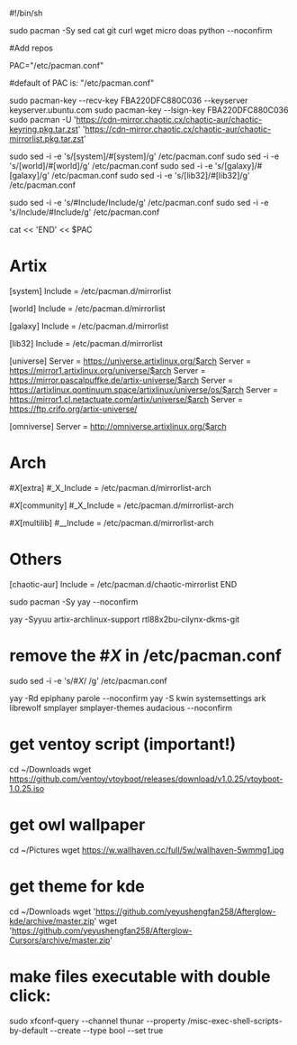 #!/bin/sh

sudo pacman -Sy sed cat git curl wget micro doas python --noconfirm

#Add repos

PAC="/etc/pacman.conf"

#default of PAC is: "/etc/pacman.conf"

sudo pacman-key --recv-key FBA220DFC880C036 --keyserver keyserver.ubuntu.com
sudo pacman-key --lsign-key FBA220DFC880C036
sudo pacman -U 'https://cdn-mirror.chaotic.cx/chaotic-aur/chaotic-keyring.pkg.tar.zst' 'https://cdn-mirror.chaotic.cx/chaotic-aur/chaotic-mirrorlist.pkg.tar.zst'


sudo sed -i -e 's/[system]/#[system]/g' /etc/pacman.conf
sudo sed -i -e 's/[world]/#[world]/g' /etc/pacman.conf
sudo sed -i -e 's/[galaxy]/#[galaxy]/g' /etc/pacman.conf
sudo sed -i -e 's/[lib32]/#[lib32]/g' /etc/pacman.conf

sudo sed -i -e 's/#Include/Include/g' /etc/pacman.conf
sudo sed -i -e 's/Include/#Include/g' /etc/pacman.conf



cat << 'END' << $PAC

# Artix
[system]
Include = /etc/pacman.d/mirrorlist

[world]
Include = /etc/pacman.d/mirrorlist

[galaxy]
Include = /etc/pacman.d/mirrorlist

[lib32]
Include = /etc/pacman.d/mirrorlist

[universe]
Server = https://universe.artixlinux.org/$arch
Server = https://mirror1.artixlinux.org/universe/$arch
Server = https://mirror.pascalpuffke.de/artix-universe/$arch
Server = https://artixlinux.qontinuum.space/artixlinux/universe/os/$arch
Server = https://mirror1.cl.netactuate.com/artix/universe/$arch
Server = https://ftp.crifo.org/artix-universe/

[omniverse]
Server = http://omniverse.artixlinux.org/$arch

# Arch
#_X_[extra]
#_X_Include = /etc/pacman.d/mirrorlist-arch

#_X_[community]
#_X_Include = /etc/pacman.d/mirrorlist-arch

#_X_[multilib]
#__Include = /etc/pacman.d/mirrorlist-arch

# Others
[chaotic-aur]
Include = /etc/pacman.d/chaotic-mirrorlist
END

sudo pacman -Sy yay --noconfirm

yay -Syyuu artix-archlinux-support rtl88x2bu-cilynx-dkms-git

# remove the #_X_ in /etc/pacman.conf
sudo sed -i -e 's/#_X_/ /g' /etc/pacman.conf

yay -Rd epiphany parole --noconfirm
yay -S kwin systemsettings ark librewolf smplayer smplayer-themes audacious  --noconfirm

# get ventoy script (important!) 
cd ~/Downloads
wget https://github.com/ventoy/vtoyboot/releases/download/v1.0.25/vtoyboot-1.0.25.iso

# get owl wallpaper
cd ~/Pictures
wget https://w.wallhaven.cc/full/5w/wallhaven-5wmmg1.jpg

# get theme for kde
cd ~/Downloads
wget 'https://github.com/yeyushengfan258/Afterglow-kde/archive/master.zip'
wget 'https://github.com/yeyushengfan258/Afterglow-Cursors/archive/master.zip' 

# make files executable with double click:
sudo xfconf-query --channel thunar --property /misc-exec-shell-scripts-by-default --create --type bool --set true

